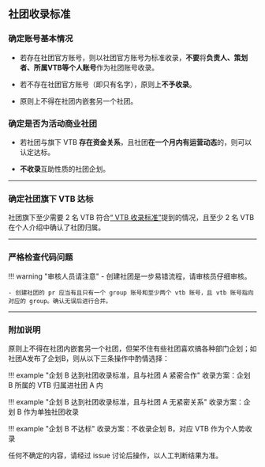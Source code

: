 ## 社团收录标准


### 确定账号基本情况

- 若存在社团官方账号，则以社团官方账号为标准收录，**不要**将**负责人、策划者、所属VTB等个人账号**作为社团账号收录。

- 若不存在社团官方账号（即只有名字），原则上**不予收录**。

- 原则上不得在社团内嵌套另一个社团。


### 确定是否为活动商业社团

- 若社团与旗下 VTB **存在资金关系**，且社团**在一个月内有运营动态**的，则可以认定达标。

- **不收录**互助性质的社团企划。

---

### 确定社团旗下 VTB 达标

社团旗下至少需要 2 名 VTB 符合[“ VTB 收录标准”](https://docs.vtbs.top/basic/add-personal/)提到的情况，且至少 2 名 VTB 在个人介绍中确认了社团归属。

---

### 严格检查代码问题

!!! warning "审核人员请注意"
    - 创建社团是一步易错流程，请审核员仔细审核。

    - 创建社团的 pr 应当有且只有一个 group 账号和至少两个 vtb 账号，且 vtb 账号指向对应的 group。确认无误后进行合并。

---

### 附加说明

原则上不得在社团内嵌套另一个社团，但架不住有些社团喜欢搞各种部门企划；如社团A发布了企划B，则从以下三条操作中酌情选择：

!!! example "企划 B 达到社团收录标准，且与社团 A 紧密合作"
    收录方案：企划 B 所属的 VTB 归属进社团 A 内

!!! example "企划 B 达到社团收录标准，且与社团 A 无紧密关系"
    收录方案：企划 B 作为单独社团收录

!!! example "企划 B 不达标"
    收录方案：不收录企划 B，对应 VTB 作为个人势收录

任何不确定的内容，请经过 issue 讨论后操作，以人工判断结果为准。
